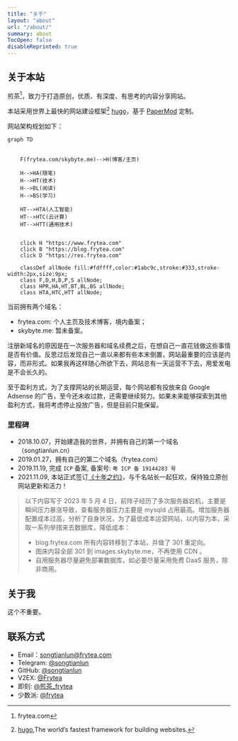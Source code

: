 ```yaml
---
title: "关于"
layout: "about"
url: "/about/"
summary: about
TocOpen: false
disableReprinted: true
---
```


## 关于本站

煎茶[^1]，致力于打造原创，优质、有深度、有思考的内容分享网站。

本站采用世界上最快的网站建设框架[^2] [hugo](https://gohugo.io/)，基于 [PaperMod](https://github.com/adityatelange/hugo-PaperMod) 定制。

网站架构规划如下：

```mermaid
graph TD


    F(frytea.com/skybyte.me)-->H(博客/主页)

    H-->HA(随笔)
    H-->HT(技术)
    H-->BL(阅读)
    H-->BS(学习)

    HT-->HTA(人工智能)
    HT-->HTC(云计算)
    HT-->HTT(通用技术)
    
    
    click H "https://www.frytea.com"
    click B "https://blog.frytea.com"
    click D "https://res.frytea.com"

    classDef allNode fill:#fdffff,color:#1abc9c,stroke:#333,stroke-width:2px,size:9px;
    class F,D,H,B,P,S allNode;
    class HPR,HA,HT,BT,BL,BS allNode;
    class HTA,HTC,HTT allNode;
```

当前拥有两个域名：

- frytea.com: 个人主页及技术博客，境内备案；
- skybyte.me: 暂未备案。

注册新域名的原因是在一次服务器和域名续费之后，在想自己一直花钱做这些事情是否有价值。反思过后发现自己一直以来都有些本末倒置，网站最重要的应该是内容，而非形式。如果我再这样随心所欲下去，网站总有一天运营不下去，用爱发电是不会长久的。


至于盈利方式，为了支撑网站的长期运营，每个网站都有投放来自 Google Adsense 的广告，至今还未收过款，还需要继续努力。如果未来能够探索到其他盈利方式，我将考虑停止投放广告，但是目前只能保留。

[^1]: frytea.com
[^2]: [hugo](https://gohugo.io/),The world’s fastest framework for building websites. 

### 里程碑

- 2018.10.07，开始建造我的世界，并拥有自己的第一个域名（songtianlun.cn）
- 2019.01.27，拥有自己的第二个域名（frytea.com）
- 2019.11.19, 完成 `ICP` 备案, 备案号: `粤 ICP 备 19144283 号`
- 2021.11.09, 本站正式签订[《十年之约》](https://www.foreverblog.cn)，与千名站长一起狂欢，保持独立原创网站更新和活力！

> 以下内容写于 2023 年 5 月 4 日，前阵子经历了多次服务器宕机，主要是瞬间压力暴涨导致，查看服务器压力主要是 mysqld 占用最高。增加服务器配置成本过高，分析了自身状况，为了最低成本运营网站，以内容为本，采取一系列举措来去数据库，降低成本：
> - blog.frytea.com 所有内容转移到了本站，并做了 301 重定向。
> - 图床内容全部 301 到 images.skybyte.me，不再使用 CDN 。
> - 自用服务器尽量避免部署数据库，如必要尽量采用免费 DaaS 服务，除非商用。

## 关于我

这个不重要。

## 联系方式

- Email：[songtianlun@frytea.com](mailto:songtianlun@frytea.com)
- Telegram: [@songtianlun](https://t.me/songtianlun)
- GitHub: [@songtianlun](https://github.com/songtianlun)
- V2EX: [@Frytea](https://www.v2ex.com/member/Frytea)
- 即刻: [@煎茶_frytea](https://web.okjike.com/u/93f05b30-c2af-4096-b90e-32961464b881)
- 少数派: [@frytea](https://sspai.com/u/frytea/)
